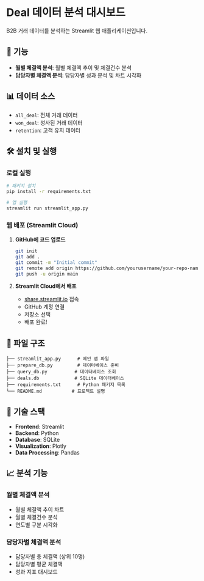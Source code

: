 # Deal 데이터 분석 대시보드

B2B 거래 데이터를 분석하는 Streamlit 웹 애플리케이션입니다.

## 🚀 기능

- **월별 체결액 분석**: 월별 체결액 추이 및 체결건수 분석
- **담당자별 체결액 분석**: 담당자별 성과 분석 및 차트 시각화

## 📊 데이터 소스

- `all_deal`: 전체 거래 데이터
- `won_deal`: 성사된 거래 데이터  
- `retention`: 고객 유지 데이터

## 🛠️ 설치 및 실행

### 로컬 실행
```bash
# 패키지 설치
pip install -r requirements.txt

# 앱 실행
streamlit run streamlit_app.py
```

### 웹 배포 (Streamlit Cloud)

1. **GitHub에 코드 업로드**
   ```bash
   git init
   git add .
   git commit -m "Initial commit"
   git remote add origin https://github.com/yourusername/your-repo-name.git
   git push -u origin main
   ```

2. **Streamlit Cloud에서 배포**
   - [share.streamlit.io](https://share.streamlit.io) 접속
   - GitHub 계정 연결
   - 저장소 선택
   - 배포 완료!

## 📁 파일 구조

```
├── streamlit_app.py      # 메인 앱 파일
├── prepare_db.py         # 데이터베이스 준비
├── query_db.py          # 데이터베이스 조회
├── deals.db             # SQLite 데이터베이스
├── requirements.txt      # Python 패키지 목록
└── README.md           # 프로젝트 설명
```

## 🔧 기술 스택

- **Frontend**: Streamlit
- **Backend**: Python
- **Database**: SQLite
- **Visualization**: Plotly
- **Data Processing**: Pandas

## 📈 분석 기능

### 월별 체결액 분석
- 월별 체결액 추이 차트
- 월별 체결건수 분석
- 연도별 구분 시각화

### 담당자별 체결액 분석  
- 담당자별 총 체결액 (상위 10명)
- 담당자별 평균 체결액
- 성과 지표 대시보드 